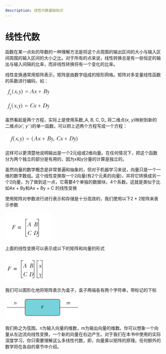 ```yaml
---
description: 线性代数基础知识
---
```


# 线性代数

函数在某一点处的导数的一种理解方法是将这个点周围的输出区间的大小与输入区间周围的输入区间的大小之比。对于所有的点来说，线性转换总是有一些恒定的输出与输入间隔的比率，而非线性转换将有一个变化的比率。

线性变换通常用矩阵表示，矩阵是由数字组成的矩形网格。矩阵对多变量线性函数的系数进行编码，如：

![&#x77E9;&#x9635;&#x5BF9;&#x591A;&#x53D8;&#x91CF;&#x7EBF;&#x6027;&#x51FD;&#x6570;&#x7684;&#x7CFB;&#x6570;&#x8FDB;&#x884C;&#x8F6C;&#x6362;](../../.gitbook/assets/image%20%286%29.png)

虽然看起是两个方程，实际上是使用系数_A, B, C, D_ 将二维点\(_x, y_\)映射到新的二维点\(_x', y'_ \)的单一函数。可以把上述两个方程写成一个方程：

![](../../.gitbook/assets/image%20%288%29.png)

这样可以更清楚地说明输出是一个2元组或2维向量。在任何情况下，把这个函数分为两个独立的部分是有用的，因为x和y分量的计算是独立的。

虽然向量的数学概念是非常普遍和抽象的，但对于机器学习来说，向量只是一个一维的数字数组。这个线性变换取一个2向量\(有2个元素的向量\)，并将它转换成另一个2向量，为了做到这一点，它需要4个单独的数据块，4个系数。这就是类似于比如Ax + By和Ax + By + C 的线性变换

 使用矩阵对参数进行进行表示和存储是十分高效的，我们使用以下2 \* 2矩阵来表示参数

![](../../.gitbook/assets/image%20%2810%29.png)

上面的线性变换可以表示成以下的矩阵和向量的形式

![](../../.gitbook/assets/image%20%287%29.png)

我们可以图形化地将矩阵表示为盒子，盒子两端各有两个字符串，带标记的下标

![](../../.gitbook/assets/image%20%289%29.png)

我们称之为弦图。n为输入向量的维数，m为输出向量的维数。你可以想象一个向量从左边流向线性变换，一个新的向量在右边产生。对于我们在本书中使用的实际深度学习，你只需要理解这么多线性代数，即，向量乘以矩阵的原理。任何额外的数学将在各自的章节中介绍。











